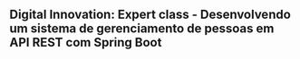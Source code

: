 <h2>Digital Innovation: Expert class - Desenvolvendo um sistema de gerenciamento de pessoas em API REST com Spring Boot</h2>

